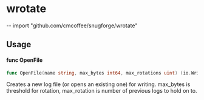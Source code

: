 # wrotate
--
    import "github.com/cmcoffee/snugforge/wrotate"


## Usage

#### func  OpenFile

```go
func OpenFile(name string, max_bytes int64, max_rotations uint) (io.WriteCloser, error)
```
Creates a new log file (or opens an existing one) for writing. max_bytes is
threshold for rotation, max_rotation is number of previous logs to hold on to.
